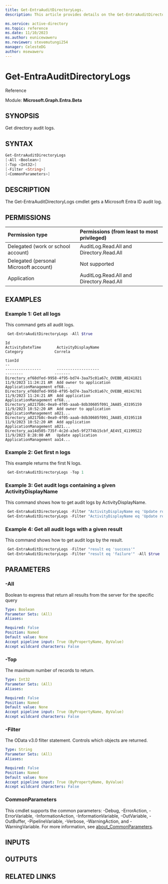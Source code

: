 ```yaml
---
title: Get-EntraAuditDirectoryLogs.
description: This article provides details on the Get-EntraAuditDirectoryLogs command.

ms.service: active-directory
ms.topic: reference
ms.date: 11/10/2023
ms.author: eunicewaweru
ms.reviewer: stevemutungi254
manager: CelesteDG
author: msewaweru
---
```


# Get-EntraAuditDirectoryLogs

Reference

Module: **Microsoft.Graph.Entra.Beta**

## SYNOPSIS

Get directory audit logs.

## SYNTAX

```powershell
Get-EntraAuditDirectoryLogs 
[-All <Boolean>] 
[-Top <Int32>] 
[-Filter <String>] 
[<CommonParameters>]
```

## DESCRIPTION  
  
The Get-EntraAuditDirectoryLogs cmdlet gets a Microsoft Entra ID audit log.

## PERMISSIONS

|Permission type      | Permissions (from least to most privileged)              |
|:--------------------|:---------------------------------------------------------|
|Delegated (work or school account) | AuditLog.Read.All and Directory.Read.All |
|Delegated (personal Microsoft account) | Not supported    |
|Application | AuditLog.Read.All and Directory.Read.All |

## EXAMPLES

### Example 1: Get all logs
This command gets all audit logs.
```powershell
 Get-EntraAuditDirectoryLogs -All $true 
``` 
```Output
Id                                                                      ActivityDateTime       ActivityDisplayName                                             Category              Correla
                                                                                                                                                                                     tionId
--                                                                      ----------------       -------------------                                             --------              -------
Directory_ef68dfed-9958-4f95-bd74-3aa75c01a67c_OVEBB_40241821           11/9/2023 11:24:21 AM  Add owner to application                                        ApplicationManagement ef68...
Directory_ef68dfed-9958-4f95-bd74-3aa75c01a67c_OVEBB_40241781           11/9/2023 11:24:21 AM  Add application                                                 ApplicationManagement ef68...
Directory_a8217b8c-0ea9-4f05-aaab-8db30605f091_JAA85_43195159           11/9/2023 10:52:20 AM  Add owner to application                                        ApplicationManagement a821...
Directory_a8217b8c-0ea9-4f05-aaab-8db30605f091_JAA85_43195118           11/9/2023 10:52:20 AM  Add application                                                 ApplicationManagement a821...
Directory_aa14d505-735f-4c2d-a3e5-9f2774b15cbf_AE4VI_41199522           11/9/2023 8:28:00 AM   Update application                                              ApplicationManagement aa14...
```



### Example 2: Get first n logs
This example returns the first N logs.
```powershell
 Get-EntraAuditDirectoryLogs -Top 1
```


### Example 3: Get audit logs containing a given ActivityDisplayName
This command shows how to get audit logs by ActivityDisplayName.
```powershell
 Get-EntraAuditDirectoryLogs -Filter "ActivityDisplayName eq 'Update rollout policy of feature'" 
 Get-EntraAuditDirectoryLogs -Filter "ActivityDisplayName eq 'Update rollout policy of feature'" -Top 1
```


### Example 4: Get all audit logs with a given result
This command shows how to get audit logs by the result.
```powershell
 Get-EntraAuditDirectoryLogs -Filter "result eq 'success'"
 Get-EntraAuditDirectoryLogs -Filter "result eq 'failure'" -All $true
```


## PARAMETERS

### -All
Boolean to express that return all results from the server for the specific query

```yaml
Type: Boolean
Parameter Sets: (All)
Aliases:

Required: False
Position: Named
Default value: None
Accept pipeline input: True (ByPropertyName, ByValue)
Accept wildcard characters: False
```

### -Top
The maximum number of records to return.

```yaml
Type: Int32
Parameter Sets: (All)
Aliases:

Required: False
Position: Named
Default value: None
Accept pipeline input: True (ByPropertyName, ByValue)
Accept wildcard characters: False
```

### -Filter
The OData v3.0 filter statement. 
Controls which objects are returned.

```yaml
Type: String
Parameter Sets: (All)
Aliases:

Required: False
Position: Named
Default value: None
Accept pipeline input: True (ByPropertyName, ByValue)
Accept wildcard characters: False
```

### CommonParameters
This cmdlet supports the common parameters: -Debug, -ErrorAction, -ErrorVariable, -InformationAction, -InformationVariable, -OutVariable, -OutBuffer, -PipelineVariable, -Verbose, -WarningAction, and -WarningVariable. For more information, see [about_CommonParameters](http://go.microsoft.com/fwlink/?LinkID=113216).

## INPUTS


## OUTPUTS


## RELATED LINKS
